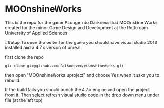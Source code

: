 # MOOnshineWorks
This is the repo for the game PLunge Into Darkness that MOOnshine Works created for the minor Game Design and Development at the Rotterdam University of Applied Sciences

#Setup
To open the editor for the game you should have visual studio 2013 installed and a 4.7.x version of unreal.

first clone the repo
    
    git clone git@github.com:falkoneven/MOOnshineWorks.git
    
then open "MOOnshineWorks.uproject" and choose Yes when it asks you to rebuild. 

If the build fails you should aunch the 4.7.x engine and open the project from it. Then select refresh visual studio code in the drop down menu under file (at the left top)
